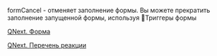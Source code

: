 
formCancel - отменяет заполнение формы. Вы можете прекратить заполнение запущенной формы, используя 🔗Триггеры формы



[QNext. Форма](/docs-test/ph/QNext-admin-forms-about-05-09)

[QNext. Перечень реакции](/docs-test/ph/QNext-admin-reaction-about-05-01)